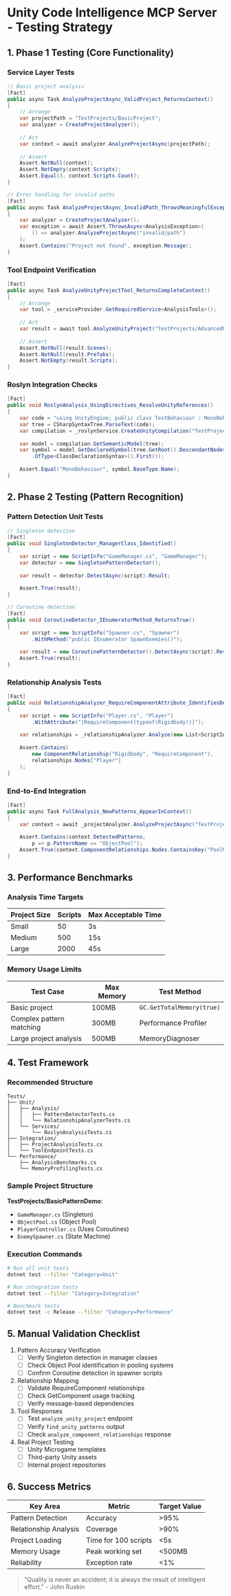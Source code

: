 # Unity Code Intelligence MCP Server - Testing Strategy

## 1. Phase 1 Testing (Core Functionality)

### Service Layer Tests
```csharp
// Basic project analysis
[Fact]
public async Task AnalyzeProjectAsync_ValidProject_ReturnsContext()
{
    // Arrange
    var projectPath = "TestProjects/BasicProject";
    var analyzer = CreateProjectAnalyzer();
    
    // Act
    var context = await analyzer.AnalyzeProjectAsync(projectPath);
    
    // Assert
    Assert.NotNull(context);
    Assert.NotEmpty(context.Scripts);
    Assert.Equal(3, context.Scripts.Count);
}

// Error handling for invalid paths
[Fact]
public async Task AnalyzeProjectAsync_InvalidPath_ThrowsMeaningfulException()
{
    var analyzer = CreateProjectAnalyzer();
    var exception = await Assert.ThrowsAsync<AnalysisException>(
        () => analyzer.AnalyzeProjectAsync("invalid/path")
    );
    Assert.Contains("Project not found", exception.Message);
}
```

### Tool Endpoint Verification
```csharp
[Fact]
public async Task AnalyzeUnityProjectTool_ReturnsCompleteContext()
{
    // Arrange
    var tool = _serviceProvider.GetRequiredService<AnalysisTools>();
    
    // Act
    var result = await tool.AnalyzeUnityProject("TestProjects/AdvancedProject");
    
    // Assert
    Assert.NotNull(result.Scenes);
    Assert.NotNull(result.Prefabs);
    Assert.NotEmpty(result.Scripts);
}
```

### Roslyn Integration Checks
```csharp
[Fact]
public void RoslynAnalysis_UsingDirectives_ResolveUnityReferences()
{
    var code = "using UnityEngine; public class TestBehaviour : MonoBehaviour {}";
    var tree = CSharpSyntaxTree.ParseText(code);
    var compilation = _roslynService.CreateUnityCompilation("TestProject", new[] { tree });
    
    var model = compilation.GetSemanticModel(tree);
    var symbol = model.GetDeclaredSymbol(tree.GetRoot().DescendantNodes()
        .OfType<ClassDeclarationSyntax>().First());
    
    Assert.Equal("MonoBehaviour", symbol.BaseType.Name);
}
```

## 2. Phase 2 Testing (Pattern Recognition)

### Pattern Detection Unit Tests
```csharp
// Singleton detection
[Fact]
public void SingletonDetector_ManagerClass_Identified()
{
    var script = new ScriptInfo("GameManager.cs", "GameManager");
    var detector = new SingletonPatternDetector();
    
    var result = detector.DetectAsync(script).Result;
    
    Assert.True(result);
}

// Coroutine detection
[Fact]
public void CoroutineDetector_IEnumeratorMethod_ReturnsTrue()
{
    var script = new ScriptInfo("Spawner.cs", "Spawner")
        .WithMethod("public IEnumerator SpawnEnemies()");
    
    var result = new CoroutinePatternDetector().DetectAsync(script).Result;
    Assert.True(result);
}
```

### Relationship Analysis Tests
```csharp
[Fact]
public void RelationshipAnalyzer_RequireComponentAttribute_IdentifiesDependency()
{
    var script = new ScriptInfo("Player.cs", "Player")
        .WithAttribute("[RequireComponent(typeof(Rigidbody))]");
    
    var relationships = _relationshipAnalyzer.Analyze(new List<ScriptInfo> { script });
    
    Assert.Contains(
        new ComponentRelationship("Rigidbody", "RequireComponent"),
        relationships.Nodes["Player"]
    );
}
```

### End-to-End Integration
```csharp
[Fact]
public async Task FullAnalysis_NewPatterns_AppearInContext()
{
    var context = await _projectAnalyzer.AnalyzeProjectAsync("TestProjects/PatternDemo");
    
    Assert.Contains(context.DetectedPatterns, 
        p => p.PatternName == "ObjectPool");
    Assert.True(context.ComponentRelationships.Nodes.ContainsKey("PoolManager"));
}
```

## 3. Performance Benchmarks

### Analysis Time Targets
| Project Size | Scripts | Max Acceptable Time |
|--------------|---------|---------------------|
| Small        | 50      | 3s                 |
| Medium       | 500     | 15s                |
| Large        | 2000    | 45s                |

### Memory Usage Limits
| Test Case | Max Memory | Test Method |
|-----------|------------|-------------|
| Basic project | 100MB | `GC.GetTotalMemory(true)` |
| Complex pattern matching | 300MB | Performance Profiler |
| Large project analysis | 500MB | MemoryDiagnoser |

## 4. Test Framework

### Recommended Structure
```
Tests/
├── Unit/
│   ├── Analysis/
│   │   ├── PatternDetectorTests.cs
│   │   └── RelationshipAnalyzerTests.cs
│   └── Services/
│       └── RoslynAnalysisTests.cs
├── Integration/
│   ├── ProjectAnalysisTests.cs
│   └── ToolEndpointTests.cs
└── Performance/
    ├── AnalysisBenchmarks.cs
    └── MemoryProfilingTests.cs
```

### Sample Project Structure
**TestProjects/BasicPatternDemo**:
- `GameManager.cs` (Singleton)
- `ObjectPool.cs` (Object Pool)
- `PlayerController.cs` (Uses Coroutines)
- `EnemySpawner.cs` (State Machine)

### Execution Commands
```bash
# Run all unit tests
dotnet test --filter "Category=Unit"

# Run integration tests
dotnet test --filter "Category=Integration"

# Benchmark tests
dotnet test -c Release --filter "Category=Performance"
```

## 5. Manual Validation Checklist
1. Pattern Accuracy Verification
   - [ ] Verify Singleton detection in manager classes
   - [ ] Check Object Pool identification in pooling systems
   - [ ] Confirm Coroutine detection in spawner scripts

2. Relationship Mapping
   - [ ] Validate RequireComponent relationships
   - [ ] Check GetComponent usage tracking
   - [ ] Verify message-based dependencies

3. Tool Responses
   - [ ] Test `analyze_unity_project` endpoint
   - [ ] Verify `find_unity_patterns` output
   - [ ] Check `analyze_component_relationships` response

4. Real Project Testing
   - [ ] Unity Microgame templates
   - [ ] Third-party Unity assets
   - [ ] Internal project repositories

## 6. Success Metrics
| Key Area | Metric | Target Value |
|----------|--------|--------------|
| Pattern Detection | Accuracy | >95% |
| Relationship Analysis | Coverage | >90% |  
| Project Loading | Time for 100 scripts | <5s |
| Memory Usage | Peak working set | <500MB |
| Reliability | Exception rate | <1% |

> "Quality is never an accident; it is always the result of intelligent effort." - John Ruskin
